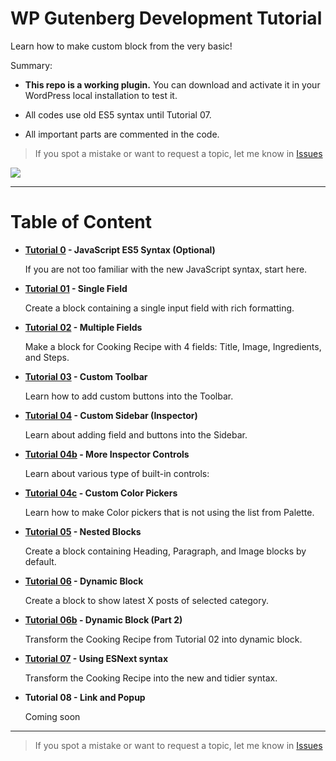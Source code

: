 # WP Gutenberg Development Tutorial

Learn how to make custom block from the very basic!

Summary:

- **This repo is a working plugin.** You can download and activate it in your WordPress local installation to test it.

- All codes use old ES5 syntax until Tutorial 07.

- All important parts are commented in the code.

> If you spot a mistake or want to request a topic, let me know in [Issues](https://github.com/hrsetyono/gutenberg-tutorial/issues)


![](https://raw.github.com/hrsetyono/cdn/master/blocks-tutorial/ch02-multiple-richtext.jpg)

-----

# Table of Content

- **[Tutorial 0](https://github.com/hrsetyono/gutenberg-tutorial/tree/master/00-javascript-es5) - JavaScript ES5 Syntax (Optional)**

  If you are not too familiar with the new JavaScript syntax, start here.

- **[Tutorial 01](https://github.com/hrsetyono/gutenberg-tutorial/tree/master/01-single-field) - Single Field**

    Create a block containing a single input field with rich formatting.

- **[Tutorial 02](https://github.com/hrsetyono/gutenberg-tutorial/tree/master/02-multiple-fields) - Multiple Fields**

    Make a block for Cooking Recipe with 4 fields: Title, Image, Ingredients, and Steps.

- **[Tutorial 03](https://github.com/hrsetyono/gutenberg-tutorial/tree/master/03-toolbar) - Custom Toolbar**

    Learn how to add custom buttons into the Toolbar.

- **[Tutorial 04](https://github.com/hrsetyono/gutenberg-tutorial/tree/master/04-sidebar) - Custom Sidebar (Inspector)**

    Learn about adding field and buttons into the Sidebar.

- **[Tutorial 04b](https://github.com/hrsetyono/gutenberg-tutorial/tree/master/04b-more-sidebar) - More Inspector Controls**

    Learn about various type of built-in controls:

- **[Tutorial 04c](https://github.com/hrsetyono/gutenberg-tutorial/tree/master/04c-custom-colors) - Custom Color Pickers**

    Learn how to make Color pickers that is not using the list from Palette.

- **[Tutorial 05](https://github.com/hrsetyono/gutenberg-tutorial/tree/master/05-nested-blocks) - Nested Blocks**

    Create a block containing Heading, Paragraph, and Image blocks by default.

- **[Tutorial 06](https://github.com/hrsetyono/gutenberg-tutorial/tree/master/06-dynamic-block) - Dynamic Block**

    Create a block to show latest X posts of selected category.

- **[Tutorial 06b](https://github.com/hrsetyono/gutenberg-tutorial/tree/master/06b-dynamic-block-pt2) - Dynamic Block (Part 2)**

    Transform the Cooking Recipe from Tutorial 02 into dynamic block.

- **[Tutorial 07](https://github.com/hrsetyono/gutenberg-tutorial/tree/master/07-using-esnext) - Using ESNext syntax**

    Transform the Cooking Recipe into the new and tidier syntax.

- **Tutorial 08 - Link and Popup**

    Coming soon

-----

> If you spot a mistake or want to request a topic, let me know in [Issues](https://github.com/hrsetyono/wp-blocks-tutorial/issues)